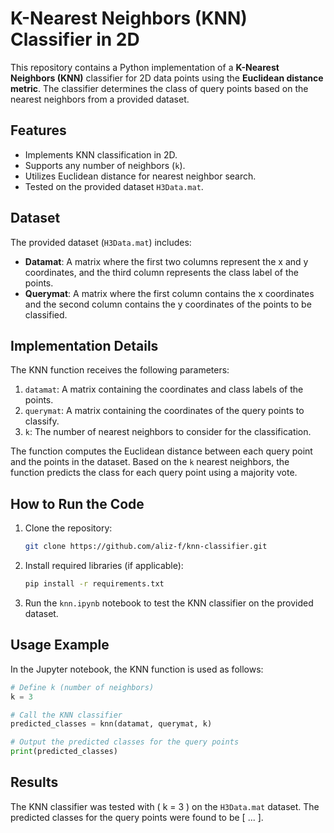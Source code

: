 # K-Nearest Neighbors (KNN) Classifier in 2D

This repository contains a Python implementation of a **K-Nearest Neighbors (KNN)** classifier for 2D data points using the **Euclidean distance metric**. The classifier determines the class of query points based on the nearest neighbors from a provided dataset.

## Features

- Implements KNN classification in 2D.
- Supports any number of neighbors (`k`).
- Utilizes Euclidean distance for nearest neighbor search.
- Tested on the provided dataset `H3Data.mat`.

## Dataset

The provided dataset (`H3Data.mat`) includes:
- **Datamat**: A matrix where the first two columns represent the x and y coordinates, and the third column represents the class label of the points.
- **Querymat**: A matrix where the first column contains the x coordinates and the second column contains the y coordinates of the points to be classified.

## Implementation Details

The KNN function receives the following parameters:

1. `datamat`: A matrix containing the coordinates and class labels of the points.
2. `querymat`: A matrix containing the coordinates of the query points to classify.
3. `k`: The number of nearest neighbors to consider for the classification.

The function computes the Euclidean distance between each query point and the points in the dataset. Based on the `k` nearest neighbors, the function predicts the class for each query point using a majority vote.

## How to Run the Code

1. Clone the repository:
    ```bash
    git clone https://github.com/aliz-f/knn-classifier.git
    ```

2. Install required libraries (if applicable):
    ```bash
    pip install -r requirements.txt
    ```

3. Run the `knn.ipynb` notebook to test the KNN classifier on the provided dataset.

## Usage Example

In the Jupyter notebook, the KNN function is used as follows:

```python
# Define k (number of neighbors)
k = 3

# Call the KNN classifier
predicted_classes = knn(datamat, querymat, k)

# Output the predicted classes for the query points
print(predicted_classes)
```

## Results

The KNN classifier was tested with \( k = 3 \) on the `H3Data.mat` dataset. The predicted classes for the query points were found to be [ ... ].
